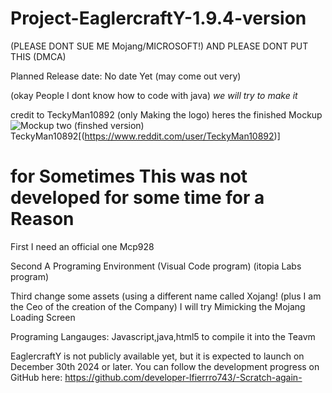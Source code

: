 # Project-EaglercraftY-1.9.4-version
(PLEASE DONT SUE ME Mojang/MICROSOFT!) AND PLEASE DONT PUT THIS (DMCA)

Planned Release date: No date Yet (may come out very)

(okay People I dont know how to code with java)
*we will try to make it*

credit to TeckyMan10892 (only Making the logo)
heres the finished Mockup
![Mockup two (finshed version)](https://user-images.githubusercontent.com/67106394/236259698-52b920e6-c460-420c-bd15-761bf7a8fa1a.jpg)
TeckyMan10892[(https://www.reddit.com/user/TeckyMan10892)]

# for Sometimes This was not developed for some time for a Reason
First I need an official one Mcp928

Second A Programing Environment (Visual Code program) (itopia Labs program)

Third change some assets (using a different name called Xojang! (plus I am the Ceo of the creation of the Company)
I will try Mimicking the Mojang Loading Screen 

Programing Langauges:
Javascript,java,html5
to compile it into the Teavm















EaglercraftY is not publicly available yet, but it is expected to launch on December 30th 2024 or later. You can follow the development progress on GitHub here: https://github.com/developer-lfierrro743/-Scratch-again-
